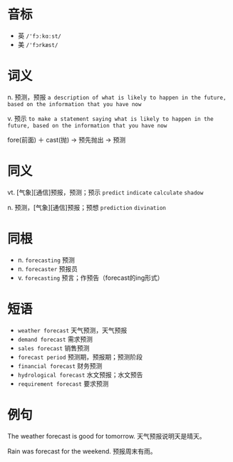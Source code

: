 # 音标

- 英 `/'fɔːkɑːst/`
- 美 `/'fɔrkæst/`

# 词义

n. 预测，预报
`a description of what is likely to happen in the future, based on the information that you have now`

v. 预示
`to make a statement saying what is likely to happen in the future, based on the information that you have now`



fore(前面) ＋ cast(抛) → 预先抛出 → 预测

# 同义

vt. [气象][通信]预报，预测；预示
`predict` `indicate` `calculate` `shadow`

n. 预测，[气象][通信]预报；预想
`prediction` `divination`

# 同根

- n. `forecasting` 预测
- n. `forecaster` 预报员
- v. `forecasting` 预言；作预告（forecast的ing形式）

# 短语

- `weather forecast` 天气预测，天气预报
- `demand forecast` 需求预测
- `sales forecast` 销售预测
- `forecast period` 预测期，预报期；预测阶段
- `financial forecast` 财务预测
- `hydrological forecast` 水文预报；水文预告
- `requirement forecast` 要求预测

# 例句

The weather forecast is good for tomorrow.
天气预报说明天是晴天。

Rain was forecast for the weekend.
预报周末有雨。


